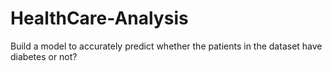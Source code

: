 # HealthCare-Analysis
Build a model to accurately predict whether the patients in the dataset have diabetes or not?
